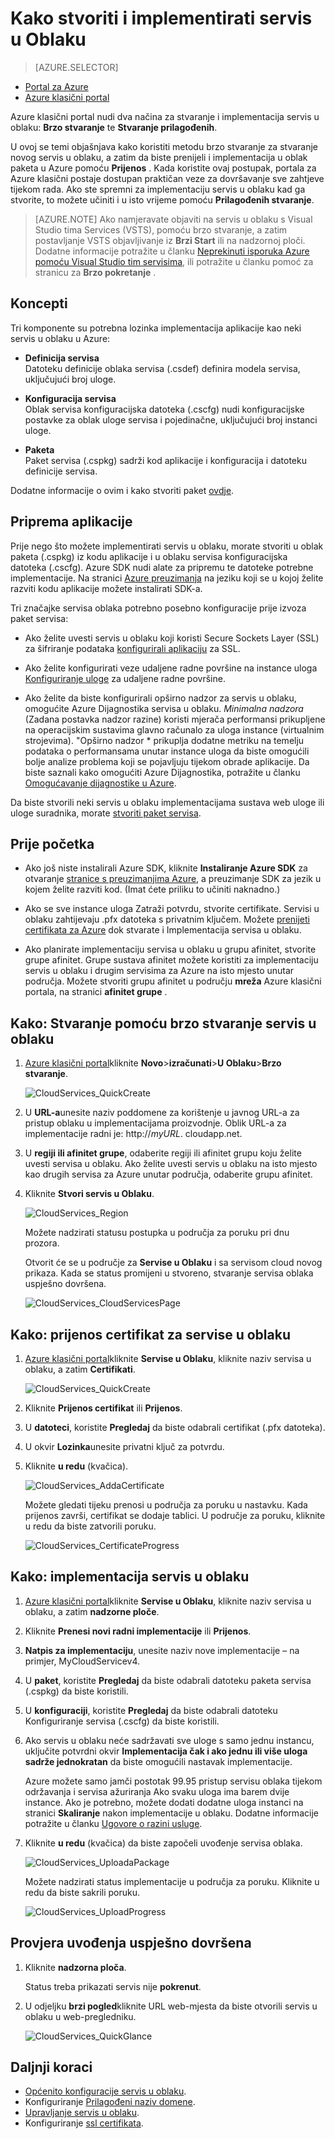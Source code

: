 <properties
    pageTitle="Kako stvoriti i implementirati servis u oblaku | Microsoft Azure"
    description="Saznajte kako stvoriti i implementirati pomoću metode brzo stvaranje servisu Azure servis u oblaku."
    services="cloud-services"
    documentationCenter=""
    authors="Thraka"
    manager="timlt"
    editor=""/>

<tags
    ms.service="cloud-services"
    ms.workload="tbd"
    ms.tgt_pltfrm="na"
    ms.devlang="na"
    ms.topic="article"
    ms.date="09/06/2016"
    ms.author="adegeo"/>




# <a name="how-to-create-and-deploy-a-cloud-service"></a>Kako stvoriti i implementirati servis u Oblaku

> [AZURE.SELECTOR]
- [Portal za Azure](cloud-services-how-to-create-deploy-portal.md)
- [Azure klasični portal](cloud-services-how-to-create-deploy.md)

Azure klasični portal nudi dva načina za stvaranje i implementacija servis u oblaku: **Brzo stvaranje** te **Stvaranje prilagođenih**.

U ovoj se temi objašnjava kako koristiti metodu brzo stvaranje za stvaranje novog servis u oblaku, a zatim da biste prenijeli i implementacija u oblak paketa u Azure pomoću **Prijenos** . Kada koristite ovaj postupak, portala za Azure klasični postaje dostupan praktičan veze za dovršavanje sve zahtjeve tijekom rada. Ako ste spremni za implementaciju servis u oblaku kad ga stvorite, to možete učiniti i u isto vrijeme pomoću **Prilagođenih stvaranje**.

> [AZURE.NOTE] Ako namjeravate objaviti na servis u oblaku s Visual Studio tima Services (VSTS), pomoću brzo stvaranje, a zatim postavljanje VSTS objavljivanje iz **Brzi Start** ili na nadzornoj ploči. Dodatne informacije potražite u članku [Neprekinuti isporuka Azure pomoću Visual Studio tim servisima][TFSTutorialForCloudService], ili potražite u članku pomoć za stranicu za **Brzo pokretanje** .

## <a name="concepts"></a>Koncepti
Tri komponente su potrebna lozinka implementacija aplikacije kao neki servis u oblaku u Azure:

- **Definicija servisa**  
  Datoteku definicije oblaka servisa (.csdef) definira modela servisa, uključujući broj uloge.

- **Konfiguracija servisa**  
  Oblak servisa konfiguracijska datoteka (.cscfg) nudi konfiguracijske postavke za oblak uloge servisa i pojedinačne, uključujući broj instanci uloge.

- **Paketa**  
  Paket servisa (.cspkg) sadrži kod aplikacije i konfiguracija i datoteku definicije servisa.
  
Dodatne informacije o ovim i kako stvoriti paket [ovdje](cloud-services-model-and-package.md).

## <a name="prepare-your-app"></a>Priprema aplikacije
Prije nego što možete implementirati servis u oblaku, morate stvoriti u oblak paketa (.cspkg) iz kodu aplikacije i u oblaku servisa konfiguracijska datoteka (.cscfg). Azure SDK nudi alate za pripremu te datoteke potrebne implementacije. Na stranici [Azure preuzimanja](https://azure.microsoft.com/downloads/) na jeziku koji se u kojoj želite razviti kodu aplikacije možete instalirati SDK-a.

Tri značajke servisa oblaka potrebno posebno konfiguracije prije izvoza paket servisa:

- Ako želite uvesti servis u oblaku koji koristi Secure Sockets Layer (SSL) za šifriranje podataka [konfigurirali aplikaciju](cloud-services-configure-ssl-certificate.md#step-2-modify-the-service-definition-and-configuration-files) za SSL.

- Ako želite konfigurirati veze udaljene radne površine na instance uloga [Konfiguriranje uloge](cloud-services-role-enable-remote-desktop.md) za udaljene radne površine.

- Ako želite da biste konfigurirali opširno nadzor za servis u oblaku, omogućite Azure Dijagnostika servisa u oblaku. *Minimalna nadzora* (Zadana postavka nadzor razine) koristi mjerača performansi prikupljene na operacijskim sustavima glavno računalo za uloga instance (virtualnim strojevima). "Opširno nadzor * prikuplja dodatne metriku na temelju podataka o performansama unutar instance uloga da biste omogućili bolje analize problema koji se pojavljuju tijekom obrade aplikacije. Da biste saznali kako omogućiti Azure Dijagnostika, potražite u članku [Omogućavanje dijagnostike u Azure](cloud-services-dotnet-diagnostics.md).

Da biste stvorili neki servis u oblaku implementacijama sustava web uloge ili uloge suradnika, morate [stvoriti paket servisa](cloud-services-model-and-package.md#servicepackagecspkg).

## <a name="before-you-begin"></a>Prije početka

- Ako još niste instalirali Azure SDK, kliknite **Instaliranje Azure SDK** za otvaranje [stranice s preuzimanjima Azure](https://azure.microsoft.com/downloads/), a preuzimanje SDK za jezik u kojem želite razviti kod. (Imat ćete priliku to učiniti naknadno.)

- Ako se sve instance uloga Zatraži potvrdu, stvorite certifikate. Servisi u oblaku zahtijevaju .pfx datoteka s privatnim ključem. Možete [prenijeti certifikata za Azure](cloud-services-configure-ssl-certificate.md#step-3-upload-a-certificate) dok stvarate i Implementacija servisa u oblaku.

- Ako planirate implementaciju servisa u oblaku u grupu afinitet, stvorite grupe afinitet. Grupe sustava afinitet možete koristiti za implementaciju servis u oblaku i drugim servisima za Azure na isto mjesto unutar područja. Možete stvoriti grupu afinitet u području **mreža** Azure klasični portala, na stranici **afinitet grupe** .


## <a name="how-to-create-a-cloud-service-using-quick-create"></a>Kako: Stvaranje pomoću brzo stvaranje servis u oblaku

1. [Azure klasični portal](http://manage.windowsazure.com/)kliknite **Novo**>**izračunati**>**U Oblaku**>**Brzo stvaranje**.

    ![CloudServices_QuickCreate](./media/cloud-services-how-to-create-deploy/CloudServices_QuickCreate.png)

2. U **URL-a**unesite naziv poddomene za korištenje u javnog URL-a za pristup oblaku u implementacijama proizvodnje. Oblik URL-a za implementacije radni je: http://*myURL*. cloudapp.net.

3. U **regiji ili afinitet grupe**, odaberite regiji ili afinitet grupu koju želite uvesti servisa u oblaku. Ako želite uvesti servis u oblaku na isto mjesto kao drugih servisa za Azure unutar područja, odaberite grupu afinitet.

4. Kliknite **Stvori servis u Oblaku**.

    ![CloudServices_Region](./media/cloud-services-how-to-create-deploy/CloudServices_Regionlist.png)

    Možete nadzirati statusu postupka u područja za poruku pri dnu prozora.

    Otvorit će se u područje za **Servise u Oblaku** i sa servisom cloud novog prikaza. Kada se status promijeni u stvoreno, stvaranje servisa oblaka uspješno dovršena.

    ![CloudServices_CloudServicesPage](./media/cloud-services-how-to-create-deploy/CloudServices_CloudServicesPage.png)


## <a name="how-to-upload-a-certificate-for-a-cloud-service"></a>Kako: prijenos certifikat za servise u oblaku

1. [Azure klasični portal](http://manage.windowsazure.com/)kliknite **Servise u Oblaku**, kliknite naziv servisa u oblaku, a zatim **Certifikati**.

    ![CloudServices_QuickCreate](./media/cloud-services-how-to-create-deploy/CloudServices_EmptyDashboard.png)


2. Kliknite **Prijenos certifikat** ili **Prijenos**.

3. U **datoteci**, koristite **Pregledaj** da biste odabrali certifikat (.pfx datoteka).

4. U okvir **Lozinka**unesite privatni ključ za potvrdu.

5. Kliknite **u redu** (kvačica).

    ![CloudServices_AddaCertificate](./media/cloud-services-how-to-create-deploy/CloudServices_AddaCertificate.png)

    Možete gledati tijeku prenosi u područja za poruku u nastavku. Kada prijenos završi, certifikat se dodaje tablici. U područje za poruku, kliknite u redu da biste zatvorili poruku.

    ![CloudServices_CertificateProgress](./media/cloud-services-how-to-create-deploy/CloudServices_CertificateProgress.png)

## <a name="how-to-deploy-a-cloud-service"></a>Kako: implementacija servis u oblaku

1. [Azure klasični portal](http://manage.windowsazure.com/)kliknite **Servise u Oblaku**, kliknite naziv servisa u oblaku, a zatim **nadzorne ploče**.

2. Kliknite **Prenesi novi radni implementacije** ili **Prijenos**.

3. **Natpis za implementaciju**, unesite naziv nove implementacije – na primjer, MyCloudServicev4.

3. U **paket**, koristite **Pregledaj** da biste odabrali datoteku paketa servisa (.cspkg) da biste koristili.

4. U **konfiguraciji**, koristite **Pregledaj** da biste odabrali datoteku Konfiguriranje servisa (.cscfg) da biste koristili.

5. Ako servis u oblaku neće sadržavati sve uloge s samo jednu instancu, uključite potvrdni okvir **Implementacija čak i ako jednu ili više uloga sadrže jednokratan** da biste omogućili nastavak implementacije.

    Azure možete samo jamči postotak 99.95 pristup servisu oblaka tijekom održavanja i servisa ažuriranja Ako svaku uloga ima barem dvije instance. Ako je potrebno, možete dodati dodatne uloga instanci na stranici **Skaliranje** nakon implementacije u oblaku. Dodatne informacije potražite u članku [Ugovore o razini usluge](https://azure.microsoft.com/support/legal/sla/).

6. Kliknite **u redu** (kvačica) da biste započeli uvođenje servisa oblaka.

    ![CloudServices_UploadaPackage](./media/cloud-services-how-to-create-deploy/CloudServices_UploadaPackage.png)

    Možete nadzirati status implementacije u područja za poruku. Kliknite u redu da biste sakrili poruku.

    ![CloudServices_UploadProgress](./media/cloud-services-how-to-create-deploy/CloudServices_UploadProgress.png)

## <a name="verify-your-deployment-completed-successfully"></a>Provjera uvođenja uspješno dovršena

1. Kliknite **nadzorna ploča**.

    Status treba prikazati servis nije **pokrenut**.

2. U odjeljku **brzi pogled**kliknite URL web-mjesta da biste otvorili servis u oblaku u web-pregledniku.

    ![CloudServices_QuickGlance](./media/cloud-services-how-to-create-deploy/CloudServices_QuickGlance.png)


[TFSTutorialForCloudService]: cloud-services-continuous-delivery-use-vso.md
 
## <a name="next-steps"></a>Daljnji koraci

* [Općenito konfiguracije servis u oblaku](cloud-services-how-to-configure.md).
* Konfiguriranje [Prilagođeni naziv domene](cloud-services-custom-domain-name.md).
* [Upravljanje servis u oblaku](cloud-services-how-to-manage.md).
* Konfiguriranje [ssl certifikata](cloud-services-configure-ssl-certificate.md).